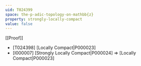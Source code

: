 ```yaml
---
uid: T024399
space: the-p-adic-topology-on-mathbb{z}
property: strongly-locally-compact
value: false
---
```

[[Proof]]

* [T024398] [Locally Compact|P000023]
* [I000007] [Strongly Locally Compact|P000024] => [Locally Compact|P000023]

